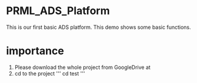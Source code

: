 # PRML_ADS_Platform
This is our first basic ADS platform. This demo shows some basic functions.

# importance
1. Please download the whole project from GoogleDrive at
2. cd to the project
'''
cd test
'''
